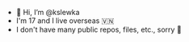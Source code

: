 - 👋 Hi, I’m @kslewka
- I'm 17 and I live overseas 🇻🇳 
- I don't have many public repos, files, etc., sorry 🐜

<!---
kslewka/kslewka is a ✨ special ✨ repository because its `README.md` (this file) appears on your GitHub profile.
You can click the Preview link to take a look at your changes.
--->
